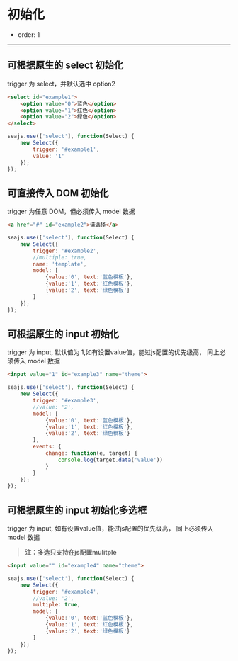 # 初始化

- order: 1

----

<script>
seajs.use('select.css');
</script>

## 可根据原生的 select 初始化

trigger 为 select，并默认选中 option2

````html
<select id="example1">
    <option value="0">蓝色</option>
    <option value="1">红色</option>
    <option value="2">绿色</option>
</select>
````

````javascript
seajs.use(['select'], function(Select) {
    new Select({
        trigger: '#example1',
        value: '1'
    });
});
````


## 可直接传入 DOM 初始化

trigger 为任意 DOM，但必须传入 model 数据

````html
<a href="#" id="example2">请选择</a>
````

````javascript
seajs.use(['select'], function(Select) {
    new Select({
        trigger: '#example2',
        //multiple: true,
        name: 'template',
        model: [
            {value:'0', text:'蓝色模板'},
            {value:'1', text:'红色模板'},
            {value:'2', text:'绿色模板'}
        ]
    });
});
````

## 可根据原生的 input 初始化

trigger 为 input, 默认值为 1,如有设置value值，能过js配置的优先级高， 同上必须传入 model 数据

````html
<input value="1" id="example3" name="theme">
````

````javascript
seajs.use(['select'], function(Select) {
    new Select({
        trigger: '#example3',
        //value: '2',
        model: [
            {value:'0', text:'蓝色模板'},
            {value:'1', text:'红色模板'},
            {value:'2', text:'绿色模板'}
        ],
        events: {
            change: function(e, target) {
                console.log(target.data('value'))
            }
        }
    });
});
````

## 可根据原生的 input 初始化多选框

trigger 为 input, 如有设置value值，能过js配置的优先级高， 同上必须传入 model 数据

> **注：多选只支持在js配置mulitple**

````html
<input value="" id="example4" name="theme">
````

````javascript
seajs.use(['select'], function(Select) {
    new Select({
        trigger: '#example4',
        //value: '2',
        multiple: true,
        model: [
            {value:'0', text:'蓝色模板'},
            {value:'1', text:'红色模板'},
            {value:'2', text:'绿色模板'}
        ]
    });
});
````

